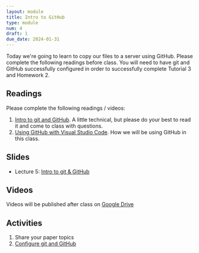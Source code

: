 ```yaml
---
layout: module
title: Intro to GitHub
type: module
num: 4
draft: 1
due_date: 2024-01-31
---
```


Today we're going to learn to copy our files to a server using GitHub. Please complete the following readings before class. You will need to have git and GitHub successfully configured in order to successfully complete Tutorial 3 and Homework 2.

## Readings
Please complete the following readings / videos:
1. [Intro to git and GitHub](https://medium.com/the-underdog-writing-project/introduction-to-git-and-github-a5fdf5633923). A little technical, but please do your best to read it and come to class with questions.
2. [Using GitHub with Visual Studio Code](https://youtu.be/i_23KUAEtUM). How we will be using GitHub in this class.

## Slides
* Lecture 5: <a href="https://docs.google.com/presentation/d/13FLmEXWix49dGFgdCQeveQPRBIgUF3oaHOWU_lrfP4c/edit?usp=sharing" target="_blank">Intro to git & GitHub</a>


## Videos
Videos will be published after class on <a href="https://drive.google.com/drive/folders/1Ym8GBef1YiuwanRfXkqdD55_EpgE7c4E" target="_blank">Google Drive</a>

## Activities
1. Share your paper topics
1. [Configure git and GitHub](../activities/github-activity)


